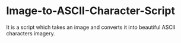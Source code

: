 # Image-to-ASCII-Character-Script
It is a script which takes an image and converts it into beautiful ASCII characters imagery.
